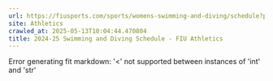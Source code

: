 ```yaml
---
url: https://fiusports.com/sports/womens-swimming-and-diving/schedule?print=true
site: Athletics
crawled_at: 2025-05-13T10:04:44.470804
title: 2024-25 Swimming and Diving Schedule - FIU Athletics
---
```


Error generating fit markdown: '<' not supported between instances of 'int' and 'str'